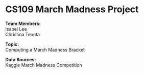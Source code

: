 # CS109 March Madness Project
<b> Team Members: </b>
<br>
Isabel Lee
<br>
Christina Tenuta
<br>

<b> Topic: </b>
<br>
Computing a March Madness Bracket

<b> Data Sources: </b>
<br>
Kaggle March Madness Competition
